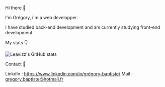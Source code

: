 Hi there 👋

I'm Grégory, i'm a web developper.

I have studied back-end development and am currently studying front-end development.

My stats :point_down:

![Leavizz's GitHub stats](https://github-readme-stats.vercel.app/api?username=Leavizz)

Contact :speech_balloon:

LinkdIn : https://www.linkedin.com/in/grégory-baptiste/
Mail : gregory.baptiste@hotmail.fr
